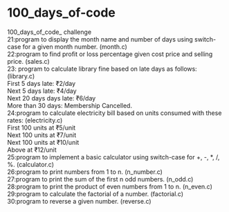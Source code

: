# 100_days_of-code
100_days_of_code_ challenge                                                                                                                       
21:program to display the month name and number of days using switch-case for a given month number.                                (month.c)  
22:program to find profit or loss percentage given cost price and selling price.                                                   (sales.c)  
23: program to calculate library fine based on late days as follows:                                                               (library.c)
<br>First 5 days late: ₹2/day   
    Next 5 days late: ₹4/day  
    Next 20 days days late: ₹6/day 
<br>More than 30 days: Membership Cancelled. 
<br>24:program to calculate electricity bill based on units consumed with these rates:                                              (electricity.c) 
  <br> First 100 units at ₹5/unit 
 <br>Next 100 units at ₹7/unit
 <br>Next 100 units at ₹10/unit
 <br>Above at ₹12/unit 
<br>25:program to implement a basic calculator using switch-case for +, -, *, /, %.                                                  (calculator.c) 
<br>26:program to print numbers from 1 to n.                                                                                         (n_number.c) 
<br>27:program to print the sum of the first n odd numbers.                                                                          (n_odd.c) 
<br>28:program to print the product of even numbers from 1 to n.                                                                     (n_even.c)  
29:program to calculate the factorial of a number.                                                                                   (factorial.c) 
<br>30:program to reverse a given number.                                                                                            (reverse.c) 
